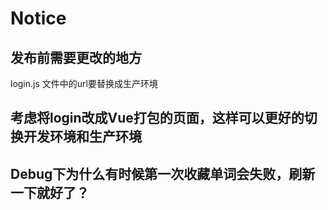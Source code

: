 # Notice

## 发布前需要更改的地方

login.js 文件中的url要替换成生产环境

## 考虑将login改成Vue打包的页面，这样可以更好的切换开发环境和生产环境

## Debug下为什么有时候第一次收藏单词会失败，刷新一下就好了？
